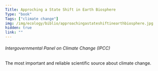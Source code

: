 ```yaml
---
Title: Approching a State Shift in Earth Biosphere
Type: "book"
Tags: ["climate change"]
img: /img/ecology/biblio/approachingastateshiftinearthbiosphere.jpg
hidden: true
link: ""
---
```


###### Intergovernmental Panel on Climate Change (IPCC)

The most important and reliable scientific source about climate change.